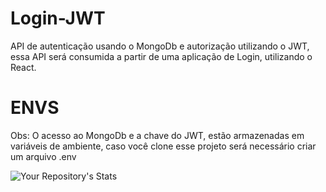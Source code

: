 # Login-JWT
API de autenticação usando o MongoDb e autorização utilizando o JWT, essa API será consumida a partir de uma aplicação de Login, utilizando o React.

# ENVS
Obs: O acesso ao MongoDb e a chave do JWT, estão armazenadas em variáveis de ambiente, caso você clone esse projeto será necessário criar um arquivo .env

![Your Repository's Stats](https://github-readme-stats.vercel.app/api?username=Eubrandao&show_icons=true)

